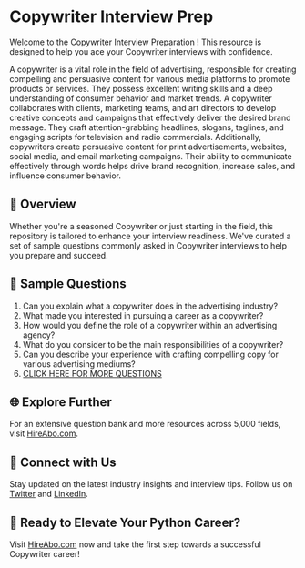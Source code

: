 # Copywriter Interview Prep

Welcome to the Copywriter Interview Preparation ! This resource is designed to help you ace your Copywriter interviews with confidence.

A copywriter is a vital role in the field of advertising, responsible for creating compelling and persuasive content for various media platforms to promote products or services. They possess excellent writing skills and a deep understanding of consumer behavior and market trends. A copywriter collaborates with clients, marketing teams, and art directors to develop creative concepts and campaigns that effectively deliver the desired brand message. They craft attention-grabbing headlines, slogans, taglines, and engaging scripts for television and radio commercials. Additionally, copywriters create persuasive content for print advertisements, websites, social media, and email marketing campaigns. Their ability to communicate effectively through words helps drive brand recognition, increase sales, and influence consumer behavior.

## 🚀 Overview

Whether you're a seasoned Copywriter or just starting in the field, this repository is tailored to enhance your interview readiness. We've curated a set of sample questions commonly asked in Copywriter interviews to help you prepare and succeed.

## 📝 Sample Questions

1. Can you explain what a copywriter does in the advertising industry?
2. What made you interested in pursuing a career as a copywriter?
3. How would you define the role of a copywriter within an advertising agency?
4. What do you consider to be the main responsibilities of a copywriter?
5. Can you describe your experience with crafting compelling copy for various advertising mediums?
6. [CLICK HERE FOR MORE QUESTIONS](https://hireabo.com/job/8_3_4/Copywriter)

## 🌐 Explore Further

For an extensive question bank and more resources across 5,000 fields, visit [HireAbo.com](https://www.hireabo.com).

## 📱 Connect with Us

Stay updated on the latest industry insights and interview tips. Follow us on [Twitter](https://twitter.com/hireabo) and [LinkedIn](https://www.linkedin.com/in/hire-abo-3609972a8/).

## 🚀 Ready to Elevate Your Python Career?

Visit [HireAbo.com](https://www.hireabo.com) now and take the first step towards a successful Copywriter career!